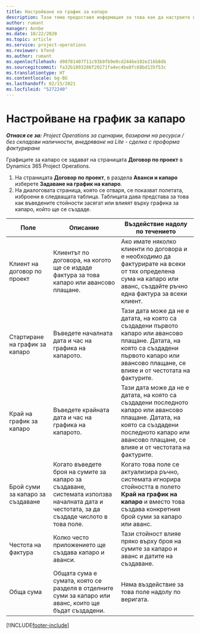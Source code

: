 ```yaml
---
title: Настройване на график за капаро
description: Тази тема предоставя информация за това как да настроите график на сума на капаро в Project Operations.
author: rumant
manager: Annbe
ms.date: 10/22/2020
ms.topic: article
ms.service: project-operations
ms.reviewer: kfend
ms.author: rumant
ms.openlocfilehash: d90781407f11c93b9fb9e0cd2446e102e216b8db
ms.sourcegitcommit: fa32b1893286f20271fa4ec4be8fc68bd135f53c
ms.translationtype: HT
ms.contentlocale: bg-BG
ms.lasthandoff: 02/15/2021
ms.locfileid: "5272240"
---
```

# <a name="set-up-a-retainer-schedule"></a>Настройване на график за капаро

_**Отнася се за:** Project Operations за сценарии, базирани на ресурси / без складови наличности, внедряване на Lite - сделка с проформа фактуриране_

Графиците за капаро се задават на страницата **Договор по проект** в Dynamics 365 Project Operations.

1. На страницата **Договор по проект**, в раздела **Аванси и капаро** изберете **Задаване на график на капаро**.
2. На диалоговата страница, която се отваря, се показват полетата, изброени в следващата таблица. Таблицата дава представа за това как въведените стойности засягат или влияят върху графика за капаро, който ще се създаде.

| Поле | Описание | Въздействие надолу по течението |
| --- | --- | --- |
| Клиент на договор по проект | Клиентът по договора, на когото ще се издаде фактура за това капаро или авансово плащане. | Ако имате няколко клиенти по договора и е необходимо да фактурирате на всеки от тях определена сума на капаро или аванс, създайте ръчно една фактура за всеки клиент. |
| Стартиране на график за капаро | Въведете началната дата и час на графика на капарото. | Тази дата може да не е датата, на която са създадени първото капаро или авансово плащане. Датата, на която са създадени първото капаро или авансово плащане, се влияе и от честотата на фактурите. |
| Край на график за капаро | Въведете крайната дата и час на графика на капарото. | Тази дата може да не е датата, на която са създадени последното капаро или авансово плащане. Датата, на която са създадени последното капаро или авансово плащане, се влияе и от честотата на фактурите. |
| Брой суми за капаро за създаване | Когато въведете броя на сумите за капаро за създаване, системата използва началната дата и честотата, за да създаде числото в това поле. | Когато това поле се актуализира ръчно, системата игнорира стойността в полето **Край на график на капаро** и вместо това създава конкретния брой суми за капаро или аванс. |
| Честота на фактура | Колко често приложението ще създава капаро и аванси. | Тази стойност влияе пряко върху броя на сумите за капаро и аванс и датите на създаване. |
| Обща сума | Общата сума е сумата, която се разделя в отделните суми за капаро или аванс, които ще бъдат създадени. | Няма въздействие за това поле надолу по веригата. |


[!INCLUDE[footer-include](../../includes/footer-banner.md)]